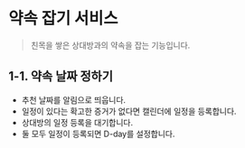 # 약속 잡기 서비스
> 친목을 쌓은 상대방과의 약속을 잡는 기능입니다.

## 1-1. 약속 날짜 정하기
* 추천 날짜를 알림으로 띄웁니다.
* 일정이 있다는 확고한 증거가 없다면 캘린더에 일정을 등록합니다.
* 상대방의 일정 등록을 대기합니다.
* 둘 모두 일정이 등록되면 D-day를 설정합니다.